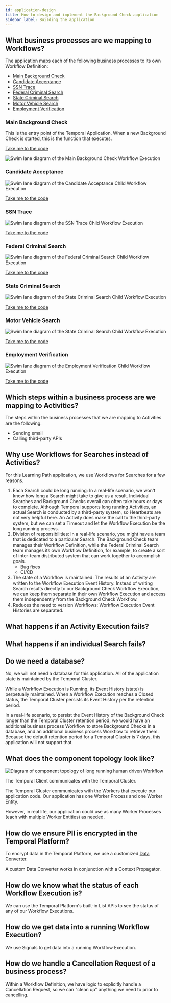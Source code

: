 ```yaml
---
id: application-design
title: How to design and implement the Background Check application
sidebar_label: Building the application
---
```


## What business processes are we mapping to Workflows?

The application maps each of the following business processes to its own Workflow Definition:

- [Main Background Check](#main-background-check)
- [Candidate Acceptance](#candidate-acceptance)
- [SSN Trace](#ssn-trace)
- [Federal Criminal Search](#federal-criminal-search)
- [State Criminal Search](#state-criminal-search)
- [Motor Vehicle Search](#motor-vehicle-search)
- [Employment Verification](#employment-verification)

### Main Background Check

This is the entry point of the Temporal Application.
When a new Background Check is started, this is the function that executes.

<!--SNIPSTART background-checks-main-workflow-definition-->

[Take me to the code](https://github.com/temporalio/background-checks/blob/main/workflows/background_check.go)

<!--SNIPEND-->

![Swim lane diagram of the Main Background Check Workflow Execution](/diagrams/background-checks/main-background-check.svg)

### Candidate Acceptance

![Swim lane diagram of the Candidate Acceptance Child Workflow Execution](/diagrams/background-checks/candidate-accept-flow.svg)

<!--SNIPSTART background-checks-accept-workflow-definition-->

[Take me to the code](https://github.com/temporalio/background-checks/blob/main/workflows/accept.go)

<!--SNIPEND-->

### SSN Trace

![Swim lane diagram of the SSN Trace Child Workflow Execution](/diagrams/background-checks/ssn-trace-flow.svg)

<!--SNIPSTART background-checks-snn-trace-workflow-definition-->

[Take me to the code](https://github.com/temporalio/background-checks/blob/main/workflows/ssn_trace.go)

<!--SNIPEND-->

### Federal Criminal Search

![Swim lane diagram of the Federal Criminal Search Child Workflow Execution](/diagrams/background-checks/federal-criminal-search-flow.svg)

<!--SNIPSTART background-checks-federal-criminal-workflow-definition-->

[Take me to the code](https://github.com/temporalio/background-checks/blob/main/workflows/federal_criminal_search.go)

<!--SNIPEND-->

### State Criminal Search

![Swim lane diagram of the State Criminal Search Child Workflow Execution](/diagrams/background-checks/state-criminal-search-flow.svg)

<!--SNIPSTART background-checks-state-criminal-workflow-definition-->

[Take me to the code](https://github.com/temporalio/background-checks/blob/main/workflows/state_criminal_search.go)

<!--SNIPEND-->

### Motor Vehicle Search

![Swim lane diagram of the State Criminal Search Child Workflow Execution](/diagrams/background-checks/motor-vehicle-search-flow.svg)

<!--SNIPSTART background-checks-motor-vehicle-workflow-definition-->

[Take me to the code](https://github.com/temporalio/background-checks/blob/main/workflows/motor_vehicle_incident_search.go)

<!--SNIPEND-->

### Employment Verification

![Swim lane diagram of the Employment Verification Child Workflow Execution](/diagrams/background-checks/employment-verification-flow.svg)

<!--SNIPSTART background-checks-employment-verification-workflow-definition-->

[Take me to the code](https://github.com/temporalio/background-checks/blob/main/workflows/employment_verification.go)

<!--SNIPEND-->

## Which steps within a business process are we mapping to Activities?

The steps within the business processes that we are mapping to Activities are the following:

- Sending email
- Calling third-party APIs

## Why use Workflows for Searches instead of Activities?

For this Learning Path application, we use Workflows for Searches for a few reasons.

1. Each Search could be long running: In a real-life scenario, we won't know how long a Search might take to give us a result.
   Individual Searches and Background Checks overall can often take hours or days to complete.
   Although Temporal supports long running Activities, an actual Search is conducted by a third-party system, so Heartbeats are not very helpful here.
   An Activity does make the call to the third-party system, but we can set a Timeout and let the Workflow Execution be the long running process.
2. Division of responsibilities: In a real-life scenario, you might have a team that is dedicated to a particular Search.
   The Background Check team manages their Workflow Definition, while the Federal Criminal Search team manages its own Workflow Definition, for example, to create a sort of inter-team distributed system that can work together to accomplish goals.
   - Bug fixes
   - CI/CD
3. The state of a Workflow is maintained: The results of an Activity are written to the Workflow Execution Event History.
   Instead of writing Search results directly to our Background Check Workflow Execution, we can keep them separate in their own Workflow Execution and access them independently from the Background Check Workflow.
4. Reduces the need to version Workflows: Workflow Execution Event Histories are separated.

## What happens if an Activity Execution fails?

<!-- TODO -->

## What happens if an individual Search fails?

<!-- TODO -->

## Do we need a database?

No, we will not need a database for this application.
All of the application state is maintained by the Temporal Cluster.

While a Workflow Execution is Running, its Event History (state) is perpetually maintained.
When a Workflow Execution reaches a Closed status, the Temporal Cluster persists its Event History per the retention period.

In a real-life scenario, to persist the Event History of the Background Check longer than the Temporal Cluster retention period, we would have an additional business process Workflow to store Background Checks in a database, and an additional business process Workflow to retrieve them.
Because the default retention period for a Temporal Cluster is 7 days, this application will not support that.

## What does the component topology look like?

![Diagram of component topology of long running human driven Workflow](/diagrams/background-checks/component-topology.svg)

The Temporal Client communicates with the Temporal Cluster.

The Temporal Cluster communicates with the Workers that execute our application code.
Our application has one Worker Process and one Worker Entity.

However, in real life, our application could use as many Worker Processes (each with multiple Worker Entities) as needed.

## How do we ensure PII is encrypted in the Temporal Platform?

To encrypt data in the Temporal Platform, we use a customized [Data Converter](/docs/content/what-is-a-data-converter).

A custom Data Converter works in conjunction with a Context Propagator.

## How do we know what the status of each Workflow Execution is?

We can use the Temporal Platform's built-in List APIs to see the status of any of our Workflow Executions.

## How do we get data into a running Workflow Execution?

We use Signals to get data into a running Workflow Execution.

## How do we handle a Cancellation Request of a business process?

Within a Workflow Definition, we have logic to explicitly handle a Cancellation Request, so we can "clean up" anything we need to prior to cancelling.
